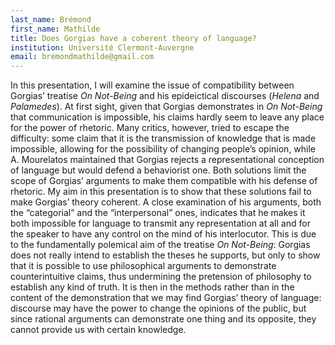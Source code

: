 ```yaml
---
last_name: Brémond
first_name: Mathilde
title: Does Gorgias have a coherent theory of language?
institution: Université Clermont-Auvergne
email: bremondmathilde@gmail.com
---
```

In this presentation, I will examine the issue of compatibility between Gorgias’ treatise *On Not-Being* and his epideictical discourses (*Helena* and *Palamedes*). At first sight, given that Gorgias demonstrates in *On Not-Being* that communication is impossible, his claims hardly seem to leave any place for the power of rhetoric. Many critics, however, tried to escape the difficulty: some claim that it is the transmission of knowledge that is made impossible, allowing for the possibility of changing people’s opinion, while A. Mourelatos maintained that Gorgias rejects a representational conception of language but would defend a behaviorist one. Both solutions limit the scope of Gorgias’ arguments to make them compatible with his defense of rhetoric.
My aim in this presentation is to show that these solutions fail to make Gorgias’ theory coherent. A close examination of his arguments, both the “categorial” and the “interpersonal” ones, indicates that he makes it both impossible for language to transmit any representation at all and for the speaker to have any control on the mind of his interlocutor. This is due to the fundamentally polemical aim of the treatise *On Not-Being*: Gorgias does not really intend to establish the theses he supports, but only to show that it is possible to use philosophical arguments to demonstrate counterintuitive claims, thus undermining the pretension of philosophy to establish any kind of truth.
It is then in the methods rather than in the content of the demonstration that we may find Gorgias’ theory of language: discourse may have the power to change the opinions of the public, but since rational arguments can demonstrate one thing and its opposite, they cannot provide us with certain knowledge.
